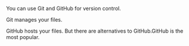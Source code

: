 You can use Git and GitHub for version control.

Git manages your files.

GitHub hosts your files. But there are alternatives to GitHub.GitHub is the most popular.
